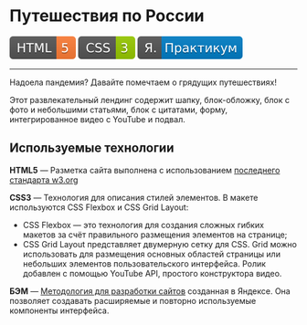 # Путешествия по России
![HTML5](./images/readme-icons/HTML-5-orange.svg) ![CSS3](./images/readme-icons/CSS-3-green.svg) ![Я.Практикум](./images/readme-icons/Я.-Практикум-blue.svg)


------
Надоела пандемия? Давайте помечтаем о грядущих путешествиях!

Этот развлекательный лендинг содержит шапку, блок-обложку, блок с фото и небольшими статьями, блок с цитатами, форму, интегрированное видео с YouTube и подвал.

## Используемые технологии
**HTML5** — Разметка сайта выполнена с использованием [последнего стандарта w3.org](https://www.w3.org/standards/webdesign/htmlcss)

**CSS3** — Технология для описания стилей элементов.
В макете используются CSS Flexbox и CSS Grid Layout:
  * CSS Flexbox — это технология для создания сложных гибких макетов за счёт правильного размещения элементов на странице;
  * CSS Grid Layout представляет двумерную сетку для CSS. Grid можно использовать для размещения основных областей страницы или небольших элементов пользовательского интерфейса.
Ролик добавлен с помощью YouTube API, простого конструктора видео.

**БЭМ** — [Методология для разработки сайтов](https://bem.info/methodology/) созданная в Яндексе. Она позволяет создавать расширяемые и повторно используемые компоненты интерфейса.


